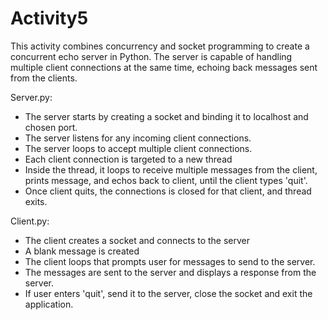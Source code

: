 # Activity5

This activity combines concurrency and socket programming to create a concurrent echo server in Python. 
The server is capable of handling multiple client connections at the same time, echoing back messages sent from the clients.

Server.py:
- The server starts by creating a socket and binding it to localhost and chosen port.
- The server listens for any incoming client connections.
- The server loops to accept multiple client connections.
- Each client connection is targeted to a new thread
- Inside the thread, it loops to receive multiple messages from the client, prints message, and echos back to client, until the client types 'quit'.
- Once client quits, the connections is closed for that client, and thread exits.

Client.py:
- The client creates a socket and connects to the server
- A blank message is created
- The client loops that prompts user for messages to send to the server.
- The messages are sent to the server and displays a response from the server.
- If user enters 'quit', send it to the server, close the socket and exit the application.
